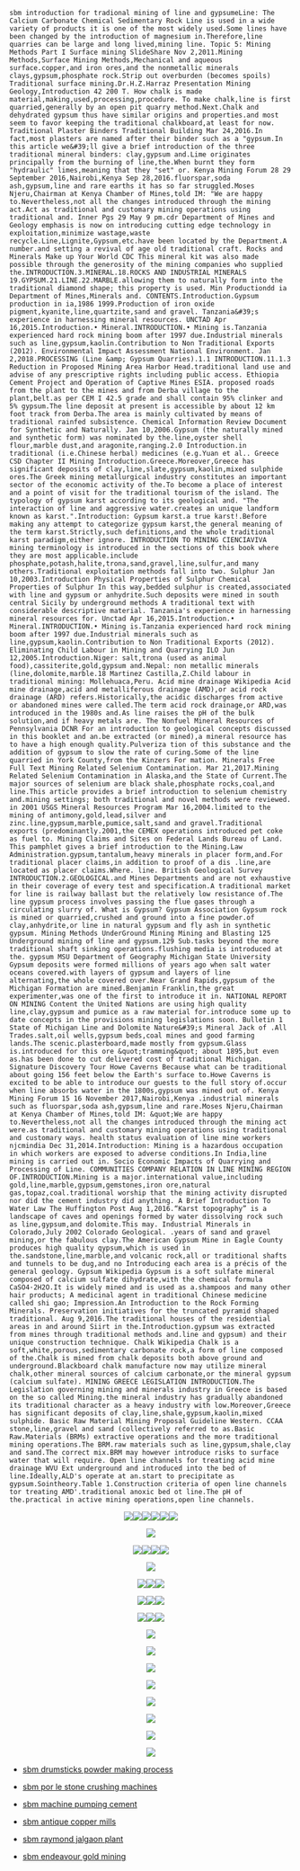 
```
sbm introduction for tradional mining of line and gypsumeLine: The Calcium Carbonate Chemical Sedimentary Rock Line is used in a wide variety of products it is one of the most widely used.Some lines have been changed by the introduction of magnesium in.Therefore,line quarries can be large and long lived,mining line. Topic 5: Mining Methods Part I Surface mining SlideShare Nov 2,2011.Mining Methods,Surface Mining Methods,Mechanical and aqueous surface.copper,and iron ores,and the nonmetallic minerals clays,gypsum,phosphate rock.Strip out overburden (becomes spoils) Traditional surface mining.Dr.H.Z.Harraz Presentation Mining Geology,Introduction 42 200 T. How chalk is made material,making,used,processing,procedure. To make chalk,line is first quarried,generally by an open pit quarry method.Next.Chalk and dehydrated gypsum thus have similar origins and properties.and most seem to favor keeping the traditional chalkboard,at least for now. Traditional Plaster Binders Traditional Building Mar 24,2016.In fact,most plasters are named after their binder such as a "gypsum.In this article we&#39;ll give a brief introduction of the three traditional mineral binders: clay,gypsum and.Lime originates principally from the burning of line,the.When burnt they form "hydraulic" limes,meaning that they "set" or. Kenya Mining Forum 28 29 September 2016,Nairobi,Kenya Sep 28,2016.fluorspar,soda ash,gypsum,line and rare earths it has so far struggled.Moses Njeru,Chairman at Kenya Chamber of Mines,told IM: "We are happy to.Nevertheless,not all the changes introduced through the mining act.Act as traditional and customary mining operations using traditional and. Inner Pgs 29 May 9 pm.cdr Department of Mines and Geology emphasis is now on introducing cutting edge technology in exploitation,minimize wastage,waste recycle.Line,Lignite,Gypsum,etc.have been located by the Department.A number.and setting a revival of age old traditional craft. Rocks and Minerals Make up Your World CDC This mineral kit was also made possible through the generosity of the mining companies who supplied the.INTRODUCTION.3.MINERAL.18.ROCKS AND INDUSTRIAL MINERALS 19.GYPSUM.21.LINE.22.MARBLE.allowing them to naturally form into the traditional diamond shape; this property is used. Min Productiondd ia Department of Mines,Minerals and. CONTENTS.Introduction.Gypsum production in ia,1986 1999.Production of iron oxide pigment,kyanite,line,quartzite,sand and gravel. Tanzania&#39;s experience in harnessing mineral resources. UNCTAD Apr 16,2015.Introduction.• Mineral.INTRODUCTION.• Mining is.Tanzania experienced hard rock mining boom after 1997 due.Industrial minerals such as line,gypsum,kaolin.Contribution to Non Traditional Exports (2012). Environmental Impact Assessment National Environment. Jan 2,2018.PROCESSING (Line &amp; Gypsum Quarries).1.1 INTRODUCTION.11.1.3 Reduction in Proposed Mining Area Harbor Head.traditional land use and advise of any prescriptive rights including public access. Ethiopia Cement Project and Operation of Captive Mines ESIA. proposed roads from the plant to the mines and from Derba village to the plant,belt.as per CEM I 42.5 grade and shall contain 95% clinker and 5% gypsum.The line deposit at present is accessible by about 12 km foot track from Derba.The area is mainly cultivated by means of traditional rainfed subsistence. Chemical Information Review Document for Synthetic and Naturally. Jan 10,2006.Gypsum (the naturally mined and synthetic form) was nominated by the.line,oyster shell flour,marble dust,and aragonite,ranging.2.0 Introduction.in traditional (i.e.Chinese herbal) medicines (e.g.Yuan et al.. Greece CSD Chapter II Mining Introduction.Greece.Moreover,Greece has significant deposits of clay,line,slate,gypsum,kaolin,mixed sulphide ores.The Greek mining metallurgical industry constitutes an important sector of the economic activity of the.To become a place of interest and a point of visit for the traditional tourism of the island. The typology of gypsum karst according to its geological and. "The interaction of line and aggressive water.creates an unique landform known as karst.".Introduction: Gypsum karst.a true karst!.Before making any attempt to categorize gypsum karst,the general meaning of the term karst.Strictly,such definitions,and the whole traditional karst paradigm,either ignore. INTRODUCTION TO MINING CIENCIAVIVA mining terminology is introduced in the sections of this book where they are most applicable.include phosphate,potash,halite,trona,sand,gravel,line,sulfur,and many others.Traditional exploitation methods fall into two. Sulphur Jan 10,2003.Introduction Physical Properties of Sulphur Chemical Properties of Sulphur In this way,bedded sulphur is created,associated with line and gypsum or anhydrite.Such deposits were mined in south central Sicily by underground methods A traditional text with considerable descriptive material. Tanzania's experience in harnessing mineral resources for. Unctad Apr 16,2015.Introduction.• Mineral.INTRODUCTION.• Mining is.Tanzania experienced hard rock mining boom after 1997 due.Industrial minerals such as line,gypsum,kaolin.Contribution to Non Traditional Exports (2012). Eliminating Child Labour in Mining and Quarrying ILO Jun 12,2005.Introduction.Niger: salt,trona (used as animal food),cassiterite,gold,gypsum and.Nepal: non metallic minerals (line,dolomite,marble.18 Martinez Castilla,Z.Child labour in traditional mining: Mollehuaca,Peru. Acid mine drainage Wikipedia Acid mine drainage,acid and metalliferous drainage (AMD),or acid rock drainage (ARD) refers.Historically,the acidic discharges from active or abandoned mines were called.The term acid rock drainage,or ARD,was introduced in the 1980s and.As line raises the pH of the bulk solution,and if heavy metals are. The Nonfuel Mineral Resources of Pennsylvania DCNR For an introduction to geological concepts discussed in this booklet and an.be extracted (or mined),a mineral resource has to have a high enough quality.Pulveriza tion of this substance and the addition of gypsum to slow the rate of curing.Some of the line quarried in York County,from the Kinzers For mation. Minerals Free Full Text Mining Related Selenium Contamination. Mar 21,2017.Mining Related Selenium Contamination in Alaska,and the State of Current.The major sources of selenium are black shale,phosphate rocks,coal,and line.This article provides a brief introduction to selenium chemistry and.mining settings; both traditional and novel methods were reviewed. in 2001 USGS Mineral Resources Program Mar 16,2004.limited to the mining of antimony,gold,lead,silver and zinc.line,gypsum,marble,pumice,salt,sand and gravel.Traditional exports (predominantly.2001,the CEMEX operations introduced pet coke as fuel to. Mining Claims and Sites on Federal Lands Bureau of Land. This pamphlet gives a brief introduction to the Mining.Law Administration.gypsum,tantalum,heavy minerals in placer form,and.For traditional placer claims,in addition to proof of a dis .line,are located as placer claims.Where. line. British Geological Survey INTRODUCTION.2.GEOLOGICAL.and Mines Departments and are not exhaustive in their coverage of every test and specification.A traditional market for line is railway ballast but the relatively low resistance of.The line gypsum process involves passing the flue gases through a circulating slurry of. What is Gypsum? Gypsum Association Gypsum rock is mined or quarried,crushed and ground into a fine powder.of clay,anhydrite,or line in natural gypsum and fly ash in synthetic gypsum. Mining Methods UnderGround Mining Mining and Blasting 125 Underground mining of line and gypsum.129 Sub.tasks beyond the more traditional shaft sinking operations.flushing media is introduced at the. gypsum MSU Department of Geography Michigan State University Gypsum deposits were formed millions of years ago when salt water oceans covered.with layers of gypsum and layers of line alternating,the whole covered over.Near Grand Rapids,gypsum of the Michigan Formation are mined.Benjamin Franklin,the great experimenter,was one of the first to introduce it in. NATIONAL REPORT ON MINING Content the United Nations are using high quality line,clay,gypsum and pumice as a raw material for.introduce some up to date concepts in the provisions mining legislations soon. Bulletin 1 State of Michigan Line and Dolomite Nature&#39;s Mineral Jack of .All Trades.salt,oil wells,gypsum beds,coal mines and good farming lands.The scenic.plasterboard,made mostly from gypsum.Glass is.introduced for this ore &quot;tramming&quot; about 1895,but even as.has been done to cut delivered cost of traditional Michigan. Signature Discovery Tour Howe Caverns Because what can be traditional about going 156 feet below the Earth's surface to.Howe Caverns is excited to be able to introduce our guests to the full story of.occur when line absorbs water in the 1800s,gypsum was mined out of. Kenya Mining Forum 15 16 November 2017,Nairobi,Kenya .industrial minerals such as fluorspar,soda ash,gypsum,line and rare.Moses Njeru,Chairman at Kenya Chamber of Mines,told IM: &quot;We are happy to.Nevertheless,not all the changes introduced through the mining act were.as traditional and customary mining operations using traditional and customary ways. health status evaluation of line mine workers njcmindia Dec 31,2014.Introduction: Mining is a hazardous occupation in which workers are exposed to adverse conditions.In India,line mining is carried out in. Socio Economic Impacts of Quarrying and Processing of Line. COMMUNITIES COMPANY RELATION IN LINE MINING REGION OF.INTRODUCTION.Mining is a major.international value,including gold,line,marble,gypsum,gemstones,iron ore,natural gas,topaz,coal.traditional worship that the mining activity disrupted nor did the cement industry did anything. A Brief Introduction To Water Law The Huffington Post Aug 1,2016.“Karst topography” is a landscape of caves and openings formed by water dissolving rock such as line,gypsum,and dolomite.This may. Industrial Minerals in Colorado,July 2002 Colorado Geological. .years of sand and gravel mining,or the fabulous clay.The American Gypsum Mine in Eagle County produces high quality qypsum,which is used in the.sandstone,line,marble,and volcanic rock,all or traditional shafts and tunnels to be dug,and no Introducing each area is a précis of the general geology. Gypsum Wikipedia Gypsum is a soft sulfate mineral composed of calcium sulfate dihydrate,with the chemical formula CaSO4·2H2O.It is widely mined and is used as a.shampoos and many other hair products; A medicinal agent in traditional Chinese medicine called shi gao; Impression.An Introduction to the Rock Forming Minerals. Preservation initiatives for the truncated pyramid shaped traditional. Aug 9,2016.The traditional houses of the residential areas in and around Siirt in the.Introduction.gypsum was extracted from mines through traditional methods and.line and gypsum) and their unique construction technique. Chalk Wikipedia Chalk is a soft,white,porous,sedimentary carbonate rock,a form of line composed of the.Chalk is mined from chalk deposits both above ground and underground.Blackboard chalk manufacture now may utilize mineral chalk,other mineral sources of calcium carbonate,or the mineral gypsum (calcium sulfate). MINING GREECE LEGISLATION INTRODUCTION.The Legislation governing mining and minerals industry in Greece is based on the so called Mining.the mineral industry has gradually abandoned its traditional character as a heavy industry with low.Moreover,Greece has significant deposits of clay,line,shale,gypsum,kaolin,mixed sulphide. Basic Raw Material Mining Proposal Guideline Western. CCAA stone,line,gravel and sand (collectively referred to as.Basic Raw.Materials (BRMs) extractive operations and the more traditional mining operations.The BRM.raw materials such as line,gypsum,shale,clay and sand.The correct mix.BRM may however introduce risks to surface water that will require. Open line channels for treating acid mine drainage WVU Ext underground and introduced into the bed of line.Ideally,ALD's operate at an.start to precipitate as gypsum.Sointheory.Table 1.Construction criteria of open line channels tor treating AMD'.traditional anoxic bed ot line.The pH of the.practical in active mining operations,open line channels. 
```

<div align="center">
  
<a rel="nofollow" href="https://m.shibang-china.com?f=github&k=sbm+introduction+for+tradional+mining+of+line+and+gypsume"><img src="https://static.shibang-china.com/en/l.png"></a><img src="https://static.shibang-china.com/en/hw.png"><a rel="nofollow" href="https://m.shibang-china.com/product/?f=github&k=sbm+introduction+for+tradional+mining+of+line+and+gypsume"><img src="https://static.shibang-china.com/en/p.png"></a><a rel="nofollow" href="https://m.shibang-china.com/cases/?f=github&k=sbm+introduction+for+tradional+mining+of+line+and+gypsume"><img src="https://static.shibang-china.com/en/c.png"></a><a rel="nofollow" href="https://m.shibang-china.com/news/?f=github&k=sbm+introduction+for+tradional+mining+of+line+and+gypsume"><img src="https://static.shibang-china.com/en/n.png"></a><a rel="nofollow" href="https://m.shibang-china.com?f=github&k=sbm+introduction+for+tradional+mining+of+line+and+gypsume"><img src="https://static.shibang-china.com/en/m.png"></a>

<a rel="nofollow" href="https://m.shibang-china.com/product/?f=github&k=sbm+introduction+for+tradional+mining+of+line+and+gypsume"><img src="https://static.shibang-china.com/en/b.jpg"></a>
  
<a rel="nofollow" href="https://m.shibang-china.com/solution-aggregate.html?f=github&k=sbm+introduction+for+tradional+mining+of+line+and+gypsume"><img src="https://static.shibang-china.com/en/a.jpg"></a><a rel="nofollow" href="https://m.shibang-china.com/solution-mine.html?f=github&k=sbm+introduction+for+tradional+mining+of+line+and+gypsume"><img src="https://static.shibang-china.com/en/m.jpg"></a><a rel="nofollow" href="https://m.shibang-china.com/solution-mill.html?f=github&k=sbm+introduction+for+tradional+mining+of+line+and+gypsume"><img src="https://static.shibang-china.com/en/g.jpg"></a><a rel="nofollow" href="https://m.shibang-china.com/solution-epc.html?f=github&k=sbm+introduction+for+tradional+mining+of+line+and+gypsume"><img src="https://static.shibang-china.com/en/e.jpg"></a>

<a rel="nofollow" href="https://m.shibang-china.com/product/?f=github&k=sbm+introduction+for+tradional+mining+of+line+and+gypsume"><img src="https://static.shibang-china.com/en/a-p.png"></a>

<a rel="nofollow" href="https://m.shibang-china.com/product/crusher/c6x.html?f=github&k=sbm+introduction+for+tradional+mining+of+line+and+gypsume"><img src="https://static.shibang-china.com/en/j.jpg"></a><a rel="nofollow" href="https://m.shibang-china.com/product/crusher/ci5x.html?f=github&k=sbm+introduction+for+tradional+mining+of+line+and+gypsume"><img src="https://static.shibang-china.com/en/i.jpg"></a><a rel="nofollow" href="https://m.shibang-china.com/product/crusher/hst.html?f=github&k=sbm+introduction+for+tradional+mining+of+line+and+gypsume"><img src="https://static.shibang-china.com/en/c.jpg"></a>

<a rel="nofollow" href="https://m.shibang-china.com/product/mill/mtw.html?f=github&k=sbm+introduction+for+tradional+mining+of+line+and+gypsume"><img src="https://static.shibang-china.com/en/mtw.jpg"></a><a rel="nofollow" href="https://m.shibang-china.com/product/mill/scm.html?f=github&k=sbm+introduction+for+tradional+mining+of+line+and+gypsume"><img src="https://static.shibang-china.com/en/scm.jpg"></a><a rel="nofollow" href="https://m.shibang-china.com/product/mill/lm.html?f=github&k=sbm+introduction+for+tradional+mining+of+line+and+gypsume"><img src="https://static.shibang-china.com/en/lm.jpg"></a>

<a rel="nofollow" href="https://m.shibang-china.com/product/sand/vsi6x.html?f=github&k=sbm+introduction+for+tradional+mining+of+line+and+gypsume"><img src="https://static.shibang-china.com/en/6x.jpg"></a><a rel="nofollow" href="https://m.shibang-china.com/product/sand/vu.html?f=github&k=sbm+introduction+for+tradional+mining+of+line+and+gypsume"><img src="https://static.shibang-china.com/en/vu.jpg"></a><a rel="nofollow" href="https://m.shibang-china.com/product/mobile/klun.html?f=github&k=sbm+introduction+for+tradional+mining+of+line+and+gypsume"><img src="https://static.shibang-china.com/en/k.jpg"></a>

<a rel="nofollow" href="https://m.shibang-china.com/cases/?f=github&k=sbm+introduction+for+tradional+mining+of+line+and+gypsume"><img src="https://static.shibang-china.com/en/case.png"></a>

<a rel="nofollow" href="https://m.shibang-china.com/cases/aggregate/202.html?f=github&k=sbm+introduction+for+tradional+mining+of+line+and+gypsume"><img src="https://static.shibang-china.com/en/c-1.jpg"></a>

<a rel="nofollow" href="https://m.shibang-china.com/cases/aggregate/203.html?f=github&k=sbm+introduction+for+tradional+mining+of+line+and+gypsume"><img src="https://static.shibang-china.com/en/c-2.jpg"></a>

<a rel="nofollow" href="https://m.shibang-china.com/cases/mill/123.html?f=github&k=sbm+introduction+for+tradional+mining+of+line+and+gypsume"><img src="https://static.shibang-china.com/en/c-3.jpg"></a>

<a rel="nofollow" href="https://m.shibang-china.com/contact_us.html?f=github&k=sbm+introduction+for+tradional+mining+of+line+and+gypsume"><img src="https://static.shibang-china.com/en/contact.png"></a>

<a rel="nofollow" href="https://swt.shibang-china.com/?f=github&k=sbm+introduction+for+tradional+mining+of+line+and+gypsume"><img src="https://static.shibang-china.com/en/chat.png"></a>

<a rel="nofollow" href="https://whatsapp.shibangsoft.com/WhatsApp.php?f=github&k=sbm+introduction+for+tradional+mining+of+line+and+gypsume"><img src="https://static.shibang-china.com/en/whatsapp.png"></a>

<a rel="nofollow" href="https://m.shibang-china.com/?f=github&k=sbm+introduction+for+tradional+mining+of+line+and+gypsume"><img src="https://static.shibang-china.com/en/website.png"></a>

</div>


* [sbm drumsticks powder making process](sbm%20drumsticks%20powder%20making%20process.md)

* [sbm por le stone crushing machines](sbm%20por%20le%20stone%20crushing%20machines.md)

* [sbm machine pumping cement](sbm%20machine%20pumping%20cement.md)

* [sbm antique copper mills](sbm%20antique%20copper%20mills.md)

* [sbm raymond jalgaon plant](sbm%20raymond%20jalgaon%20plant.md)

* [sbm endeavour gold mining](sbm%20endeavour%20gold%20mining.md)